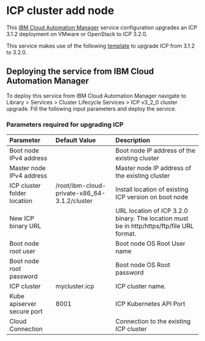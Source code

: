 # ICP cluster add node

This [IBM Cloud Automation Manager](https://www.ibm.com/support/knowledgecenter/en/SS2L37/product_welcome_cloud_automation_manager.html) service configuration upgrades an ICP 3.1.2 
deployment on VMware or OpenStack to ICP 3.2.0.
	
This service makes use of the following [template](https://github.com/IBM-CAMHub-Open/template_icp_upgrade/tree/3.2.0/ICP/terraform) 
to upgrade ICP from 3.1.2 to 3.2.0.

## Deploying the service from IBM Cloud Automation Manager

To deploy this service from IBM Cloud Automation Manager navigate to Library > Services > Cluster Lifecycle Services > ICP v3_2_0 cluster upgrade. Fill the following input parameters and deploy the service.

### Parameters required for upgrading ICP


| Parameter | Default Value | Description |
| :-------------- |:--------------| :-----|
| Boot node IPv4 address | | Boot node IP address of the existing cluster |
| Master node IPv4 address | | Master node IP address of the existing cluster |
| ICP cluster folder location | /root/ibm-cloud-private-x86_64-3.1.2/cluster | Install location of existing ICP version on boot node |
| New ICP binary URL | | URL location of ICP 3.2.0 binary. The location must be in http/https/ftp/file URL format. |
| Boot node root user | | Boot node OS Root User name |
| Boot node root password| | Boot node OS Root password |
| ICP cluster | mycluster.icp | ICP cluster name.  |
| Kube apiserver secure port | 8001 | ICP Kubernetes API Port |
| Cloud Connection |  | Connection to the existing ICP cluster |